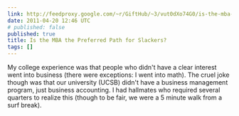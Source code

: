```yaml
---
link: http://feedproxy.google.com/~r/GiftHub/~3/vut0dXo74G0/is-the-mba-the-preferred-path-for-slackers.html
date: 2011-04-20 12:46 UTC
# published: false
published: true
title: Is the MBA the Preferred Path for Slackers?
tags: []
---
```


My college experience was that people who didn't have a clear interest went into business (there were exceptions: I went into math). The cruel joke though was that our university (UCSB) didn't have a business management program, just business accounting. I had hallmates who required several quarters to realize this (though to be fair, we were a 5 minute walk from a surf break).
